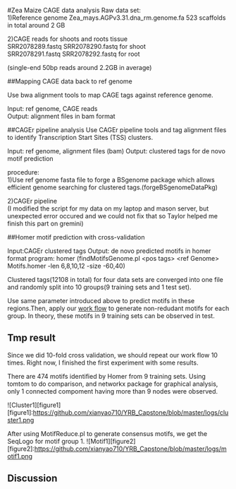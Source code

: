 #Zea Maize CAGE data analysis
Raw data set:<br/>
1)Reference genome Zea_mays.AGPv3.31.dna_rm.genome.fa 
 523 scaffolds in total around 2 GB
 
2)CAGE reads for shoots and roots tissue<br/>
SRR2078289.fastq  SRR2078290.fastq for shoot<br/>
SRR2078291.fastq  SRR2078292.fastq for root<br/>

(single-end 50bp reads around 2.2GB in average)


##Mapping CAGE data back to ref genome

Use bwa alignment tools to map CAGE tags against reference genome. 

Input: ref genome, CAGE reads<br/>
Output: alignment files in bam format

##CAGEr pipeline analysis
Use CAGEr pipeline tools and tag alignment files to identify Transcription Start Sites (TSS) clusters.

Input: ref genome, alignment files (bam)
Output: clustered tags for de novo motif prediction

procedure:<br/>
1)Use ref genome fasta file to forge a BSgenome package which allows efficient genome searching for clustered tags.(forgeBSgenomeDataPkg)<br/>

2)CAGEr pipeline<br/>
(I modified the script for my data on my laptop and mason server, but unexpected error occured and we could not fix that so Taylor helped me finish this part on gremini)

##Homer motif prediction with cross-validation

Input:CAGEr clustered tags
Output: de novo predicted motifs in homer format
program: homer (findMotifsGenome.pl \<pos tags> \<ref Genome> Motifs.homer -len 6,8,10,12 -size -60,40)

Clustered tags(12108 in total) for four data sets are converged into one file and randomly split into 10 groups(9 training sets and 1 test set).

Use same parameter introduced above to predict motifs in these regions.Then, apply our [work flow](https://github.com/xianyao710/YRB_Capstone) to generate non-redudant motifs for each group. In theory, these motifs in 9 training sets can be observed in test.

## Tmp result
Since we did 10-fold cross validation, we should repeat our work flow 10 times. Right now, I finished the first experiment with some results.

There are 474 motifs identified by Homer from 9 training sets. Using tomtom to do comparison, and networkx package for graphical analysis, only 1 connected compoment having more than 9 nodes were observed.

![Cluster1][figure1]
[figure1]:https://github.com/xianyao710/YRB_Capstone/blob/master/logs/cluster1.png

After using MotifReduce.pl to generate consensus motifs, we get the SeqLogo for motif group 1.
![Motif1][figure2]
[figure2]:https://github.com/xianyao710/YRB_Capstone/blob/master/logs/motif1.png

## Discussion

  


